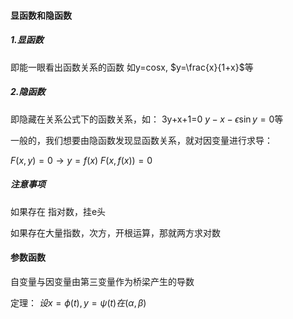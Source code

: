 #### 显函数和隐函数
##### 1.显函数
即能一眼看出函数关系的函数
如y=cosx, $y=\frac{x}{1+x}$等
##### 2.隐函数
即隐藏在关系公式下的函数关系，如：
3y+x+1=0
$y-x-\epsilon \sin y=0$等

一般的，我们想要由隐函数发现显函数关系，就对因变量进行求导：

$F(x,y)=0 \rightarrow y=f(x)$     $F(x,f(x))=0$

##### 注意事项
如果存在 指对数，挂e头

如果存在大量指数，次方，开根运算，那就两方求对数



#### 参数函数

自变量与因变量由第三变量作为桥梁产生的导数

定理：
$设x=\phi(t),y=\psi(t)在(\alpha,\beta)$